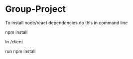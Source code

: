 # Group-Project

To install node/react dependencies do this in command line

npm install

In /client 

run npm install